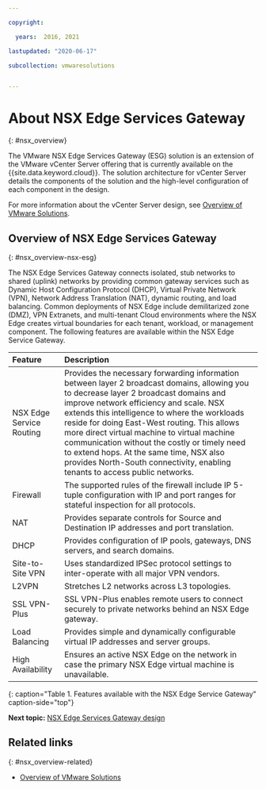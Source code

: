 ```yaml
---

copyright:

  years:  2016, 2021

lastupdated: "2020-06-17"

subcollection: vmwaresolutions


---
```


# About NSX Edge Services Gateway
{: #nsx_overview}

The VMware NSX Edge Services Gateway (ESG) solution is an extension of the VMware vCenter Server offering that is currently available on the {{site.data.keyword.cloud}}. The solution architecture for vCenter Server details the components of the solution and the high-level configuration of each component in the design.

For more information about the vCenter Server design, see [Overview of VMware Solutions](/docs/vmwaresolutions?topic=vmwaresolutions-solution_overview).

## Overview of NSX Edge Services Gateway
{: #nsx_overview-nsx-esg}

The NSX Edge Services Gateway connects isolated, stub networks to shared (uplink) networks by providing common gateway services such as Dynamic Host Configuration Protocol (DHCP), Virtual Private Network (VPN), Network Address Translation (NAT), dynamic routing, and load balancing. Common deployments of NSX Edge include demilitarized zone (DMZ), VPN Extranets, and multi-tenant Cloud environments where the NSX Edge creates virtual boundaries for each tenant, workload, or management component. The following features are available within the NSX Edge Service Gateway.

| Feature | Description |
|:------- |:----------- |
| NSX Edge Service Routing | Provides the necessary forwarding information between layer 2 broadcast domains, allowing you to decrease layer 2 broadcast domains and improve network efficiency and scale. NSX extends this intelligence to where the workloads reside for doing East-West routing. This allows more direct virtual machine to virtual machine communication without the costly or timely need to extend hops. At the same time, NSX also provides North-South connectivity, enabling tenants to access public networks. |
| Firewall | The supported rules of the firewall include IP 5-tuple configuration with IP and port ranges for stateful inspection for all protocols. |
| NAT | Provides separate controls for Source and Destination IP addresses and port translation. |
| DHCP | Provides configuration of IP pools, gateways, DNS servers, and search domains. |
| Site-to-Site VPN | Uses standardized IPSec protocol settings to inter-operate with all major VPN vendors. |
| L2VPN | Stretches L2 networks across L3 topologies. |
| SSL VPN-Plus |  SSL VPN-Plus enables remote users to connect securely to private networks behind an NSX Edge gateway. |
| Load Balancing | Provides simple and dynamically configurable virtual IP addresses and server groups. |
| High Availability | Ensures an active NSX Edge on the network in case the primary NSX Edge virtual machine is unavailable. |
{: caption="Table 1. Features available with the NSX Edge Service Gateway" caption-side="top"}

**Next topic:** [NSX Edge Services Gateway design](/docs/vmwaresolutions?topic=vmwaresolutions-nsx_design)

## Related links
{: #nsx_overview-related}

* [Overview of VMware Solutions](/docs/vmwaresolutions?topic=vmwaresolutions-solution_overview)
